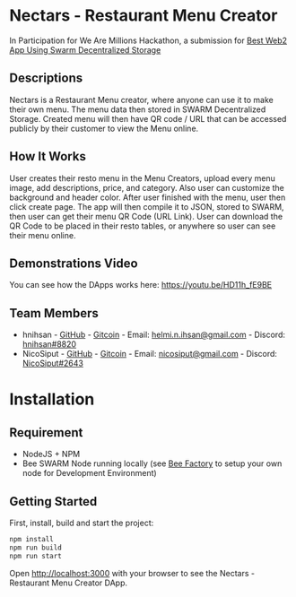 # Nectars - Restaurant Menu Creator

In Participation for We Are Millions Hackathon, a submission for [Best Web2 App Using Swarm Decentralized Storage](https://gitcoin.co/issue/fairdatasociety/wam/14/100027825)

## Descriptions

Nectars is a Restaurant Menu creator, where anyone can use it to make their own menu. The menu data then stored in SWARM Decentralized Storage. Created menu will then have QR code / URL that can be accessed publicly by their customer to view the Menu online.

## How It Works

User creates their resto menu in the Menu Creators, upload every menu image, add descriptions, price, and category. Also user can customize the background and header color.
After user finished with the menu, user then click create page.
The app will then compile it to JSON, stored to SWARM, then user can get their menu QR Code (URL Link).
User can download the QR Code to be placed in their resto tables, or anywhere so user can see their menu online.

## Demonstrations Video

You can see how the DApps works here:
https://youtu.be/HD11h_fE9BE

## Team Members

- hnihsan - [GitHub](https://github.com/hnihsan) - [Gitcoin](https://gitcoin.co/hnihsan) - Email: [helmi.n.ihsan@gmail.com](mailto:helmi.n.ihsan@gmail.com) - Discord: [hnihsan#8820](https://discordapp.com/users/513001948098723864)
- NicoSiput - [GitHub](https://github.com/NicoSiput) - [Gitcoin](https://gitcoin.co/nicosiput) - Email: [nicosiput@gmail.com](mailto:nicosiput@gmail.com) - Discord: [NicoSiput#2643](https://discordapp.com/users/524064020437925888)

# Installation

## Requirement

- NodeJS + NPM
- Bee SWARM Node running locally (see [Bee Factory](https://github.com/ethersphere/bee-factory) to setup your own node for Development Environment)

## Getting Started

First, install, build and start the project:

```bash
npm install
npm run build
npm run start
```

Open [http://localhost:3000](http://localhost:3000) with your browser to see the Nectars - Restaurant Menu Creator DApp.
